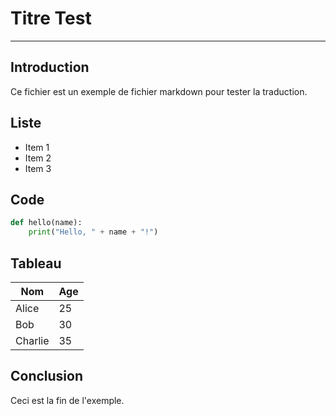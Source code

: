 # Titre Test

---

## Introduction

Ce fichier est un exemple de fichier markdown pour tester la traduction.

## Liste

- Item 1
- Item 2
- Item 3

## Code

```python
def hello(name):
    print("Hello, " + name + "!")
```

## Tableau

| Nom | Age |
| --- | --- |
| Alice | 25 |
| Bob | 30 |
| Charlie | 35 |

## Conclusion

Ceci est la fin de l'exemple.
